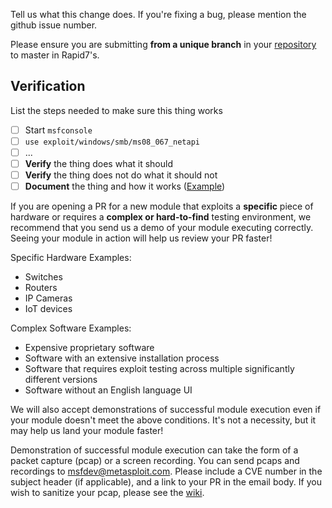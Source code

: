 Tell us what this change does. If you're fixing a bug, please mention
the github issue number.

Please ensure you are submitting **from a unique branch** in your [repository](https://github.com/rapid7/metasploit-framework/pull/11086#issuecomment-445506416) to master in Rapid7's.

## Verification

List the steps needed to make sure this thing works

- [ ] Start `msfconsole`
- [ ] `use exploit/windows/smb/ms08_067_netapi`
- [ ] ...
- [ ] **Verify** the thing does what it should
- [ ] **Verify** the thing does not do what it should not
- [ ] **Document** the thing and how it works ([Example](https://github.com/rapid7/metasploit-framework/blob/master/documentation/modules/post/multi/gather/aws_keys.md))

If you are opening a PR for a new module that exploits a **specific** piece of hardware or requires a **complex or hard-to-find** testing environment, we recommend that you send us a demo of your module executing correctly. Seeing your module in action will help us review your PR faster!

Specific Hardware Examples:
* Switches
* Routers
* IP Cameras
* IoT devices

Complex Software Examples:
* Expensive proprietary software
* Software with an extensive installation process
* Software that requires exploit testing across multiple significantly different versions
* Software without an English language UI

We will also accept demonstrations of successful module execution even if your module doesn't meet the above conditions. It's not a necessity, but it may help us land your module faster!

Demonstration of successful module execution can take the form of a packet capture (pcap) or a screen recording. You can send pcaps and recordings to [msfdev@metasploit.com](mailto:msfdev@metasploit.com). Please include a CVE number in the subject header (if applicable), and a link to your PR in the email body.
If you wish to sanitize your pcap, please see the [wiki](https://github.com/rapid7/metasploit-framework/wiki/Sanitizing-PCAPs).
